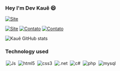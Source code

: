 ### Hey I'm Dev Kauê 😄

[![Site](https://img.shields.io/website?label=Site:Lov2pets.com&style=for-the-badge&url=https://kauemattos.github.io/LOV2PETS/)](https://kauemattos.github.io/LOV2PETS/)

[![Site](https://img.shields.io/badge/LinkedIn-0077B5?style=for-the-badge&logo=linkedin&logoColor=white)](https://www.linkedin.com/in/kau%C3%AA-mattos-guedes-4b3767265/)
[![Contato](https://img.shields.io/badge/Gmail-D14836?style=for-the-badge&logo=gmail&logoColor=white)](malito:kauemattosguedes@gmail.com)
[![Contato](https://img.shields.io/badge/WhatsApp-25D366?style=for-the-badge&logo=whatsapp&logoColor=white)](https://wa.me/5511953348861?text=FalaDev!)

![Kauê GitHub stats](https://github-readme-stats.vercel.app/api?username=KaueMattos&show_icons=true&theme=dark)

### Technology used
<div style=" display: inline_block">
<img align="center" alt="Js" style="margin:2px" src="https://img.shields.io/badge/JavaScript-F7DF1E?style=for-the-badge&logo=javascript&logoColor=black"></img>
<img align="center" alt="html5" style="margin:2px" src="https://img.shields.io/badge/HTML5-E34F26?style=for-the-badge&logo=html5&logoColor=white"></img>
<img align="center" alt="css3" style="margin:2px"src="https://img.shields.io/badge/CSS3-1572B6?style=for-the-badge&logo=css3&logoColor=white"></img>
<img align="center" alt=".net" style="margin:2px" src="https://img.shields.io/badge/.NET-5C2D91?style=for-the-badge&logo=.net&logoColor=white"></img>
<img align="center" alt="c#" style="margin:2px" src="https://img.shields.io/badge/C%23-239120?style=for-the-badge&logo=c-sharp&logoColor=white"></img>
<img align="center" alt="php" style="margin:2px"src="https://img.shields.io/badge/PHP-777BB4?style=for-the-badge&logo=php&logoColor=white"></img>
<img align="center" alt="mysql" style="margin:2px" src="https://img.shields.io/badge/MySQL-00000F?style=for-the-badge&logo=mysql&logoColor=white"></img>
</div>


